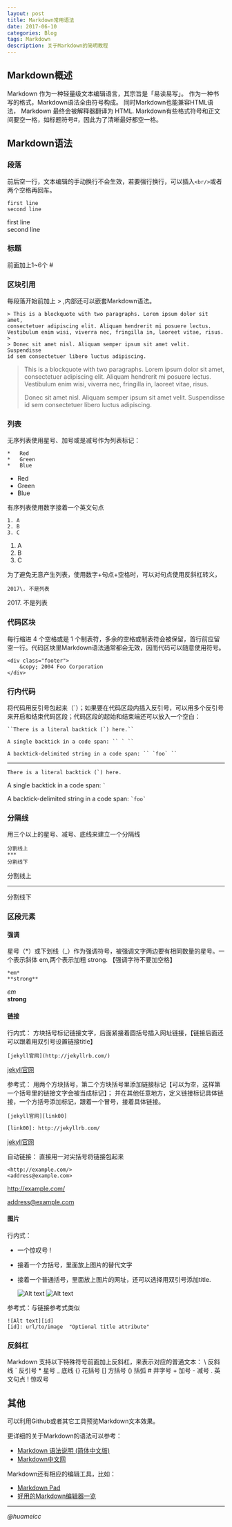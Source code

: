 ```yaml
---
layout: post
title: Markdown常用语法
date: 2017-06-10
categories: Blog
tags: Markdown
description: 关于Markdown的简明教程
---
```

## Markdown概述

Markdown 作为一种轻量级文本编辑语言，其宗旨是「易读易写」。
作为一种书写的格式，Markdown语法全由符号构成。
同时Markdown也能兼容HTML语法， Markdown 最终会被解释器翻译为 HTML. 
Markdown有些格式符号和正文间要空一格，如标题符号#，因此为了清晰最好都空一格。

## Markdown语法

### 段落

前后空一行，文本编辑的手动换行不会生效，若要强行换行，可以插入`<br/>`或者两个空格再回车。

	first line  
	second line

first line  
second line

### 标题

前面加上1~6个 #

### 区块引用

每段落开始前加上 > ,内部还可以嵌套Markdown语法。

	> This is a blockquote with two paragraphs. Lorem ipsum dolor sit amet,
	consectetuer adipiscing elit. Aliquam hendrerit mi posuere lectus.
	Vestibulum enim wisi, viverra nec, fringilla in, laoreet vitae, risus.
	>
	> Donec sit amet nisl. Aliquam semper ipsum sit amet velit. Suspendisse
	id sem consectetuer libero luctus adipiscing.

> This is a blockquote with two paragraphs. Lorem ipsum dolor sit amet,
consectetuer adipiscing elit. Aliquam hendrerit mi posuere lectus.
Vestibulum enim wisi, viverra nec, fringilla in, laoreet vitae, risus.
>
> Donec sit amet nisl. Aliquam semper ipsum sit amet velit. Suspendisse
id sem consectetuer libero luctus adipiscing.

### 列表

无序列表使用星号、加号或是减号作为列表标记：

	*   Red
	*   Green
	*   Blue	
*   Red
*   Green
*   Blue

有序列表使用数字接着一个英文句点

	1. A
	2. B
	3. C
1. A
2. B
3. C

为了避免无意产生列表，使用数字+句点+空格时，可以对句点使用反斜杠转义，

	2017\. 不是列表

2017\. 不是列表

### 代码区块

每行缩进 4 个空格或是 1 个制表符，多余的空格或制表符会被保留，首行前应留空一行。代码区块里Markdown语法通常都会无效，因而代码可以随意使用符号。

	<div class="footer">
		&copy; 2004 Foo Corporation
    </div>
	
### 行内代码

将代码用反引号包起来（`）；如果要在代码区段内插入反引号，可以用多个反引号来开启和结束代码区段；代码区段的起始和结束端还可以放入一个空白：

	``There is a literal backtick (`) here.``

	A single backtick in a code span: `` ` ``

	A backtick-delimited string in a code span: `` `foo` ``
***

``There is a literal backtick (`) here.``

A single backtick in a code span: `` ` ``

A backtick-delimited string in a code span: `` `foo` ``

### 分隔线

用三个以上的星号、减号、底线来建立一个分隔线

	分割线上
	***
	分割线下

分割线上
***
分割线下

### 区段元素

#### 强调

星号（*）或下划线（_）作为强调符号，被强调文字两边要有相同数量的星号。一个表示斜体 em,两个表示加粗 strong.
【强调字符不要加空格】

	*em*  
	**strong**

*em*  
**strong**

#### 链接

行内式： 方块括号标记链接文字，后面紧接着圆括号插入网址链接，【链接后面还可以跟着用双引号设置链接title】

	[jekyll官网](http://jekyllrb.com/)

[jekyll官网](http://jekyllrb.com/)

参考式： 用两个方块括号，第二个方块括号里添加链接标记【可以为空，这样第一个括号里的链接文字会被当成标记】；
并在其他任意地方，定义链接标记具体链接，一个方括号添加标记，跟着一个冒号，接着具体链接。

	[jekyll官网][link00]
	
	[link00]: http://jekyllrb.com/

[jekyll官网][link00]

[link00]: http://jekyllrb.com/

自动链接： 直接用一对尖括号将链接包起来

	<http://example.com/>
	<address@example.com>
	
<http://example.com/>

<address@example.com>

#### 图片

行内式： 

* 一个惊叹号 !
* 接着一个方括号，里面放上图片的替代文字
* 接着一个普通括号，里面放上图片的网址，还可以选择用双引号添加title.

	![Alt text](/path/to/img.jpg)
	![Alt text](/path/to/img.jpg "Optional title")

参考式：与链接参考式类似

	![Alt text][id]
	[id]: url/to/image  "Optional title attribute"

### 反斜杠

Markdown 支持以下特殊符号前面加上反斜杠，来表示对应的普通文本：
	\   反斜线
	`   反引号
	*   星号
	_   底线
	{}  花括号
	[]  方括号
	()  括弧
	#   井字号
	+   加号
	-   减号
	.   英文句点
	!   惊叹号
	
## 其他

可以利用Github或者其它工具预览Markdown文本效果。

更详细的关于Markdown的语法可以参考：

* [Markdown 语法说明 (简体中文版)](http://www.appinn.com/markdown/)
* [Markdown中文网](http://www.markdown.cn/)

Markdown还有相应的编辑工具，比如：

* [Markdown Pad](http://markdownpad.com/)
* [好用的Markdown编辑器一览](http://www.williamlong.info/archives/4319.html)

***
*@huameicc*


